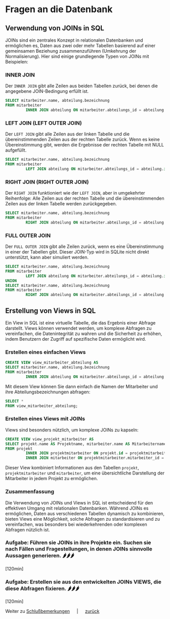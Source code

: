 # Fragen an die Datenbank

## Verwendung von JOINs in SQL

JOINs sind ein zentrales Konzept in relationalen Datenbanken und ermöglichen es, Daten aus zwei oder mehr Tabellen
basierend auf einer gemeinsamen Beziehung zusammenzuführen (Umkehrung der Normalisierung). Hier sind einige grundlegende
Typen von JOINs mit
Beispielen:

### INNER JOIN

Der `INNER JOIN` gibt alle Zeilen aus beiden Tabellen zurück, bei denen die angegebene JOIN-Bedingung erfüllt ist.

```sql
SELECT mitarbeiter.name, abteilung.bezeichnung
FROM mitarbeiter
         INNER JOIN abteilung ON mitarbeiter.abteilungs_id = abteilung.id;
```

### LEFT JOIN (LEFT OUTER JOIN)

Der `LEFT JOIN` gibt alle Zeilen aus der linken Tabelle und die übereinstimmenden Zeilen aus der rechten Tabelle zurück.
Wenn es keine Übereinstimmung gibt, werden die Ergebnisse der rechten Tabelle mit NULL aufgefüllt.

```sql
SELECT mitarbeiter.name, abteilung.bezeichnung
FROM mitarbeiter
         LEFT JOIN abteilung ON mitarbeiter.abteilungs_id = abteilung.id;
```

### RIGHT JOIN (RIGHT OUTER JOIN)

Der `RIGHT JOIN` funktioniert wie der `LEFT JOIN`, aber in umgekehrter Reihenfolge: Alle Zeilen aus der rechten Tabelle
und die übereinstimmenden Zeilen aus der linken Tabelle werden zurückgegeben.

```sql
SELECT mitarbeiter.name, abteilung.bezeichnung
FROM mitarbeiter
         RIGHT JOIN abteilung ON mitarbeiter.abteilungs_id = abteilung.id;
```

### FULL OUTER JOIN

Der `FULL OUTER JOIN` gibt alle Zeilen zurück, wenn es eine Übereinstimmung in einer der Tabellen gibt. Dieser JOIN-Typ
wird in SQLite nicht direkt unterstützt, kann aber simuliert werden.

```sql
SELECT mitarbeiter.name, abteilung.bezeichnung
FROM mitarbeiter
         LEFT JOIN abteilung ON mitarbeiter.abteilungs_id = abteilung.id
UNION
SELECT mitarbeiter.name, abteilung.bezeichnung
FROM mitarbeiter
         RIGHT JOIN abteilung ON mitarbeiter.abteilungs_id = abteilung.id;
```

## Erstellung von Views in SQL

Ein View in SQL ist eine virtuelle Tabelle, die das Ergebnis einer Abfrage darstellt. Views können verwendet werden, um
komplexe Abfragen zu vereinfachen, die Datenintegrität zu wahren und die Sicherheit zu erhöhen, indem Benutzern der
Zugriff auf spezifische Daten ermöglicht wird.

### Erstellen eines einfachen Views

```sql
CREATE VIEW view_mitarbeiter_abteilung AS
SELECT mitarbeiter.name, abteilung.bezeichnung
FROM mitarbeiter
         INNER JOIN abteilung ON mitarbeiter.abteilungs_id = abteilung.id;
```

Mit diesem View können Sie dann einfach die Namen der Mitarbeiter und ihre Abteilungsbezeichnungen abfragen:

```sql
SELECT *
FROM view_mitarbeiter_abteilung;
```

### Erstellen eines Views mit JOINs

Views sind besonders nützlich, um komplexe JOINs zu kapseln:

```sql
CREATE VIEW view_projekt_mitarbeiter AS
SELECT projekt.name AS Projektname, mitarbeiter.name AS Mitarbeitername
FROM projekt
         INNER JOIN projektmitarbeiter ON projekt.id = projektmitarbeiter.projekt_id
         INNER JOIN mitarbeiter ON projektmitarbeiter.mitarbeiter_id = mitarbeiter.id;
```

Dieser View kombiniert Informationen aus den Tabellen `projekt`, `projektmitarbeiter` und `mitarbeiter`, um eine
übersichtliche Darstellung der Mitarbeiter in jedem Projekt zu ermöglichen.

### Zusammenfassung

Die Verwendung von JOINs und Views in SQL ist entscheidend für den effektiven Umgang mit relationalen Datenbanken.
Während JOINs es ermöglichen, Daten aus verschiedenen Tabellen dynamisch zu kombinieren, bieten Views eine Möglichkeit,
solche Abfragen zu standardisieren und zu vereinfachen, was besonders bei wiederkehrenden oder komplexen Abfragen
nützlich ist.

### **Aufgabe: Führen sie JOINs in ihre Projekte ein. Suchen sie nach Fällen und Fragestellungen, in denen JOINs sinnvolle Aussagen generieren. 🌶️🌶️🌶️**
[120min]
### **Aufgabe: Erstellen sie aus den entwickelten JOINs VIEWS, die diese Abfragen fixieren. 🌶️🌶️🌶️**
[120min]

Weiter zu [Schlußbemerkungen](../unterrichte/finally.md) &emsp; | &emsp; [zurück](../datenbanken.md)
